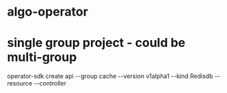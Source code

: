 # algo-operator

# single group project - could be multi-group
operator-sdk create api --group cache --version v1alpha1 --kind Redisdb --resource --controller
